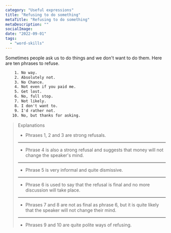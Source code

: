 ```yaml
---
category: "Useful expressions"
title: "Refusing to do something"
metaTitle: "Refusing to do something"
metaDescription: ""
socialImage:
date: "2022-09-01"
tags:
  - "word-skills"
---
```


Sometimes people ask us to do things and we don't want to do them. Here are ten phrases to refuse.

```txt
    1. No way.
    2. Absolutely not.
    3. No Chance.
    4. Not even if you paid me.
    5. Get lost.
    6. No, full stop.
    7. Not likely.
    8. I don't want to.
    9. I'd rather not.
   10. No, but thanks for asking.
```

> Explanations
>
> - Phrases 1, 2 and 3 are strong refusals.
>
> ---
>
> - Phrase 4 is also a strong refusal and suggests that money will not change the speaker's mind.
>
> ---
>
> - Phrase 5 is very informal and quite dismissive.
>
> ---
>
> - Phrase 6 is used to say that the refusal is final and no more discussion will take place.
>
> ---
>
> - Phrases 7 and 8 are not as final as phrase 6, but it is quite likely that the speaker will not change their mind.
>
> ---
>
> - Phrases 9 and 10 are quite polite ways of refusing.
